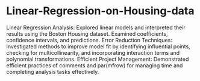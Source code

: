 # Linear-Regression-on-Housing-data
Linear Regression Analysis: Explored linear models and interpreted their results using the Boston Housing dataset.
Examined coefficients, confidence intervals, and predictions.
Error Reduction Techniques: Investigated methods to improve model fit by identifying influential points, checking for multicollinearity, and incorporating interaction terms and polynomial transformations.
Efficient Project Management: Demonstrated efficient practices of comments and par(mfrow) for managing time and completing analysis tasks effectively.
